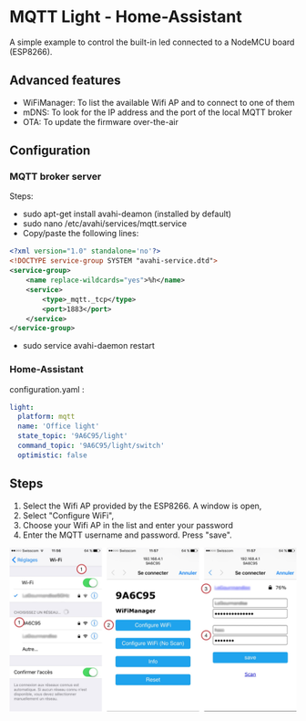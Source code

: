 # MQTT Light - Home-Assistant
A simple example to control the built-in led connected to a NodeMCU board (ESP8266).

## Advanced features
- WiFiManager: To list the available Wifi AP and to connect to one of them
- mDNS:        To look for the IP address and the port of the local MQTT broker
- OTA:         To update the firmware over-the-air

## Configuration
### MQTT broker server
Steps:
- sudo apt-get install avahi-deamon (installed by default)
- sudo nano /etc/avahi/services/mqtt.service
- Copy/paste the following lines:
```xml
<?xml version="1.0" standalone='no'?>
<!DOCTYPE service-group SYSTEM "avahi-service.dtd">
<service-group>
    <name replace-wildcards="yes">%h</name>
    <service>
        <type>_mqtt._tcp</type>
        <port>1883</port>
    </service>
</service-group>
```
- sudo service avahi-daemon restart

### Home-Assistant
configuration.yaml :
```yaml
light:
  platform: mqtt
  name: 'Office light'
  state_topic: '9A6C95/light'
  command_topic: '9A6C95/light/switch'
  optimistic: false
```

## Steps
1. Select the Wifi AP provided by the ESP8266. A window is open,
2. Select "Configure WiFi",
3. Choose your Wifi AP in the list and enter your password
4. Enter the MQTT username and password. Press "save".

![Schematic](Schematic.jpg)

